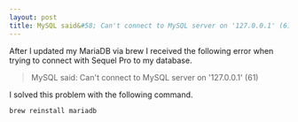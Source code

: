 ```yaml
---
layout: post
title: MySQL said&#58; Can't connect to MySQL server on '127.0.0.1' (61)
---
```


After I updated my MariaDB via brew I received the following error when trying to connect with Sequel Pro to my database.

> MySQL said: Can't connect to MySQL server on '127.0.0.1' (61)

I solved this problem with the following command.

```shell
brew reinstall mariadb
```